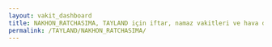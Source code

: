 ```yaml
---
layout: vakit_dashboard
title: NAKHON_RATCHASIMA, TAYLAND için iftar, namaz vakitleri ve hava durumu - ilçe/eyalet seç
permalink: /TAYLAND/NAKHON_RATCHASIMA/
---
```


<script type="text/javascript">
  var GLOBAL_COUNTRY = 'TAYLAND';
  var GLOBAL_CITY = 'NAKHON_RATCHASIMA';
  var GLOBAL_STATE = '';
  var lat = 72;
  var lon = 21;
</script>
